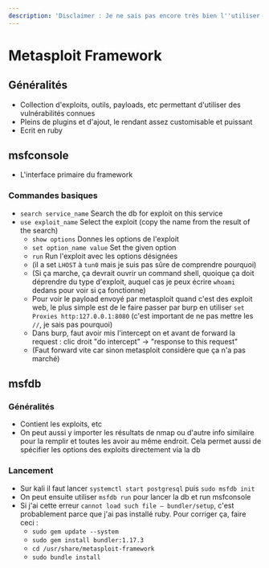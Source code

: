 ```yaml
---
description: 'Disclaimer : Je ne sais pas encore très bien l''utiliser'
---
```


# Metasploit Framework

## Généralités

* Collection d'exploits, outils, payloads, etc permettant d'utiliser des vulnérabilités connues
* Pleins de plugins et d'ajout, le rendant assez customisable et puissant
* Ecrit en ruby

## msfconsole

* L'interface primaire du framework

### Commandes basiques

* `search service_name` Search the db for exploit on this service
* `use exploit_name` Select the exploit \(copy the name from the result of the search\)
  * `show options` Donnes les options de l'exploit
  * `set option_name value` Set the given option
  * `run` Run l'exploit avec les options désignées
  * \(il a set `LHOST` à `tun0` mais je suis pas sûre de comprendre pourquoi\)
  * \(Si ça marche, ça devrait ouvrir un command shell, quoique ça doit déprendre du type d'exploit, auquel cas je peux écrire `whoami` dedans pour voir si ça fonctionne\)
  * Pour voir le payload envoyé par metasploit quand c'est des exploit web, le plus simple est de le faire passer par burp en utiliser `set Proxies http:127.0.0.1:8080` \(c'est important de ne pas mettre les `//`, je sais pas pourquoi\)
  * Dans burp, faut avoir mis l'intercept on et avant de forward la request : clic droit "do intercept" -&gt; "response to this request"
  * \(Faut forward vite car sinon metasploit considère que ça n'a pas marché\)

## msfdb

### Généralités

* Contient les exploits, etc
* On peut aussi y importer les résultats de nmap ou d'autre info similaire pour la remplir et toutes les avoir au même endroit. Cela permet aussi de spécifier les options des exploits directement via la db

### Lancement

* Sur kali il faut lancer `systemctl start postgresql` puis `sudo msfdb init`
* On peut ensuite utiliser `msfdb run` pour lancer la db et run msfconsole
* Si j'ai cette erreur `cannot load such file — bundler/setup`, c'est probablement parce que j'ai pas installé ruby. Pour corriger ça, faire ceci : 
  * `sudo gem update --system`
  * `sudo gem install bundler:1.17.3`
  * `cd /usr/share/metasploit-framework`
  * `sudo bundle install`

